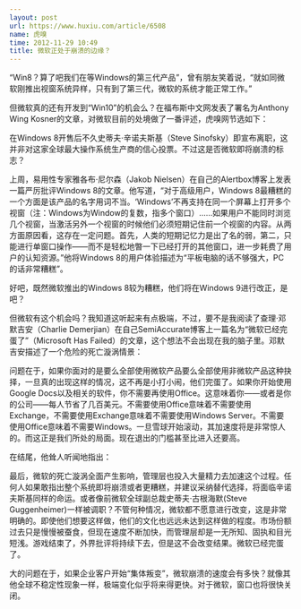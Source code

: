 ```yaml
---
layout: post
url: https://www.huxiu.com/article/6508
name: 虎嗅
time: 2012-11-29 10:49
title: 微软正处于崩溃的边缘？
---
```

“Win8？算了吧我们在等Windows的第三代产品”，曾有朋友笑着说，“就如同微软刚推出视窗系统异样，只有到了第三代，微软的系统才能正常工作。”

但微软真的还有开发到“Win10”的机会么？在福布斯中文网发表了署名为Anthony Wing Kosner的文章，对微软目前的处境做了一番评述，虎嗅网节选如下：

在Windows 8开售后不久史蒂夫·辛诺夫斯基（Steve Sinofsky）即宣布离职，这并非对这家全球最大操作系统生产商的信心投票。不过这是否微软即将崩溃的标志？

上周，易用性专家雅各布·尼尔森（Jakob Nielsen）在自己的Alertbox博客上发表一篇严厉批评Windows 8的文章。他写道，“对于高级用户，Windows 8最糟糕的一个方面是该产品的名字用词不当。‘Windows’不再支持在同一个屏幕上打开多个视窗（注：Windows为Window的复数，指多个窗口）……如果用户不能同时浏览几个视窗，当激活另外一个视窗的时候他们必须短期记住前一个视窗的内容。从两方面原因看，这存在一定问题。首先，人类的短期记忆力是出了名的弱，第二，只能进行单窗口操作——而不是轻松地暼一下已经打开的其他窗口，进一步耗费了用户的认知资源。”他将Windows 8的用户体验描述为“平板电脑的话不够强大，PC的话非常糟糕”。

好吧，既然微软推出的Windows 8较为糟糕，他们将在Windows 9进行改正，是吧？

但微软有这个机会吗？我知道这听起来有点极端，不过，要不是我阅读了查理·邓默吉安（Charlie Demerjian）在自己SemiAccurate博客上一篇名为“微软已经完蛋了”（Microsoft Has Failed）的文章，这个想法不会出现在我的脑子里。邓默吉安描述了一个危险的死亡漩涡情景：

问题在于，如果你面对的是要么全部使用微软产品要么全部使用非微软产品这种抉择，一旦真的出现这样的情况，这不再是小打小闹，他们完蛋了。如果你开始使用Google Docs以及相关的软件，你不需要再使用Office。这意味着你——或者是你的公司——每人节省了几百美元。不需要使用Office意味着不需要使用Exchange，不需要使用Exchange意味着不需要使用Windows Server。不需要使用Office意味着不需要Windows。一旦雪球开始滚动，其加速度将是非常惊人的。而这正是我们所处的局面。现在退出的门槛甚至比进入还要高。

在结尾，他耸人听闻地指出：

最后，微软的死亡漩涡全面产生影响，管理层也投入大量精力去加速这个过程。任何人如果敢指出整个系统即将崩溃或者更糟糕，并建议采纳替代选择，将面临辛诺夫斯基同样的命运。或者像前微软全球副总裁史蒂夫·古根海默(Steve Guggenheimer)一样被调职？不管何种情况，微软都不愿意进行改变，这是非常明确的。即使他们想要这样做，他们的文化也远远未达到这样做的程度。市场份额过去只是慢慢被蚕食，但现在速度不断加快，而管理层却是一无所知、固执和目光短浅。游戏结束了，外界批评将持续下去，但是这不会改变结果。微软已经完蛋了。

大的问题在于，如果企业客户开始“集体叛变”，微软崩溃的速度会有多快？就像其他全球不稳定性现象一样，极端变化似乎将来得更快。对于微软，窗口也将很快关闭。

